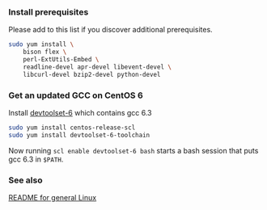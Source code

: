 ### Install prerequisites

Please add to this list if you discover additional prerequisites.

```bash
sudo yum install \
	bison flex \
	perl-ExtUtils-Embed \
	readline-devel apr-devel libevent-devel \
	libcurl-devel bzip2-devel python-devel
```

### Get an updated GCC on CentOS 6

Install [devtoolset-6](https://www.softwarecollections.org/en/scls/rhscl/devtoolset-6/) which contains gcc 6.3

```bash
sudo yum install centos-release-scl
sudo yum install devtoolset-6-toolchain
```

Now running `scl enable devtoolset-6 bash` starts a bash session that puts gcc 6.3 in `$PATH`.

### See also

[README for general Linux](README.linux.md)

